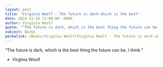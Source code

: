 ```yaml
---
layout: post
title: "Virginia Woolf - The future is dark which is the best"
date: 2024-12-28 12:00:00 -0000
author: Virginia Woolf
quote: "“The future is dark, which is the best thing the future can be, I think.”"
subject: Books
permalink: /Books/Virginia Woolf/Virginia Woolf - The future is dark which is the best
---
```


“The future is dark, which is the best thing the future can be, I think.”

- Virginia Woolf
